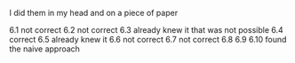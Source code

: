 I did them in my head and on a piece of paper

6.1 not correct
6.2 not correct
6.3 already knew it that was not possible
6.4 correct
6.5 already knew it
6.6 not correct
6.7 not correct
6.8
6.9
6.10 found the naive approach
